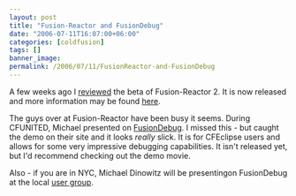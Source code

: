 ```yaml
---
layout: post
title: "Fusion-Reactor and FusionDebug"
date: "2006-07-11T16:07:00+06:00"
categories: [coldfusion]
tags: []
banner_image: 
permalink: /2006/07/11/FusionReactor-and-FusionDebug
---
```


A few weeks ago I <a href="http://ray.camdenfamily.com/index.cfm/2006/6/21/Review-FusionReactor-2-Beta">reviewed</a> the beta of Fusion-Reactor 2. It is now released and more information may be found <a href="http://www.fusion-reactor.com/featureFocus-2.0.html">here</a>. 

The guys over at Fusion-Reactor have been busy it seems. During CFUNITED, Michael presented on <a href="http://www.fusion-reactor.com/fusiondebug/">FusionDebug</a>. I missed this - but caught the demo on their site and it looks <i>really</i> slick. It is for CFEclipse users and allows for some very impressive debugging capabilities. It isn't released yet, but I'd recommend checking out the demo movie.

Also - if you are in NYC, Michael Dinowitz will be presentingon FusionDebug at the local <a href="http://www.nycfug.org/">user group</a>.